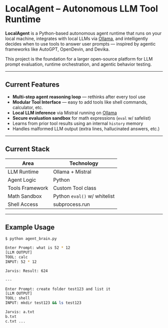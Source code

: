 # LocalAgent – Autonomous LLM Tool Runtime

**LocalAgent** is a Python-based autonomous agent runtime that runs on your local machine, integrates with local LLMs via [Ollama](https://ollama.com/), and intelligently decides when to use tools to answer user prompts — inspired by agentic frameworks like AutoGPT, OpenDevin, and Devika.

This project is the foundation for a larger open-source platform for LLM prompt evaluation, runtime orchestration, and agentic behavior testing.

---

## Current Features

- **Multi-step agent reasoning loop** — rethinks after every tool use
- **Modular Tool Interface** — easy to add tools like shell commands, calculator, etc.
- **Local LLM inference** via Mistral running on [Ollama](https://ollama.com/)
- **Secure evaluation sandbox** for math expressions (`eval` w/ safelist)
- Learns from prior tool results using an internal `history` memory
- Handles malformed LLM output (extra lines, hallucinated answers, etc.)

---

## Current Stack

| Area            | Technology                   |
| --------------- | ---------------------------- |
| LLM Runtime     | Ollama + Mistral             |
| Agent Logic     | Python                       |
| Tools Framework | Custom Tool class            |
| Math Sandbox    | Python `eval()` w/ whitelist |
| Shell Access    | subprocess.run               |

---

## Example Usage

```bash
$ python agent_brain.py

Enter Prompt: what is 52 * 12
[LLM OUTPUT]
TOOL: calc
INPUT: 52 * 12

Jarvis: Result: 624

---

Enter Prompt: create folder test123 and list it
[LLM OUTPUT]
TOOL: shell
INPUT: mkdir test123 && ls test123

Jarvis: a.txt
b.txt
c.txt ...
```
